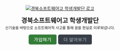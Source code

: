 <br />
<br />

<div align="center">

<a href="http://school.gyo6.net/gbsw"><img src="https://raw.github.com/GBSWHS/CI-Signature/main/symbol/symbol-only.png" alt="경북소프트웨어고 학생개발단 로고" width="100" /></a>

<b><big><big>경북소프트웨어고 학생개발단</big></big></b><br />
<small>신기술을 바탕으로 소프트웨어적 사고를 통해 꿈을 현실로 이루워냅니다.</small>

<a href="https://devs.gbsw.hs.kr/regist"><img src="regist.png" /></a>
<a href="https://devs.gbsw.hs.kr/learn-more"><img src="learn-more.png" /></a>

</div>

<br />
<br />

